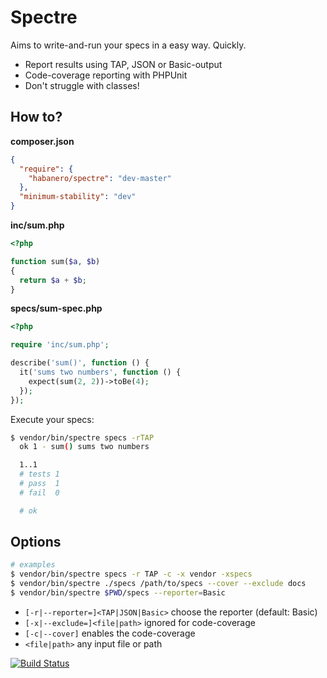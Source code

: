 Spectre
=======

Aims to write-and-run your specs in a easy way. Quickly.

  - Report results using TAP, JSON or Basic-output
  - Code-coverage reporting with PHPUnit
  - Don't struggle with classes!

## How to?

**composer.json**

```json
{
  "require": {
    "habanero/spectre": "dev-master"
  },
  "minimum-stability": "dev"
}
```

**inc/sum.php**

```php
<?php

function sum($a, $b)
{
  return $a + $b;
}
```

**specs/sum-spec.php**

```php
<?php

require 'inc/sum.php';

describe('sum()', function () {
  it('sums two numbers', function () {
    expect(sum(2, 2))->toBe(4);
  });
});
```

Execute your specs:

```bash
$ vendor/bin/spectre specs -rTAP
  ok 1 - sum() sums two numbers

  1..1
  # tests 1
  # pass  1
  # fail  0

  # ok
```

## Options

```bash
# examples
$ vendor/bin/spectre specs -r TAP -c -x vendor -xspecs
$ vendor/bin/spectre ./specs /path/to/specs --cover --exclude docs
$ vendor/bin/spectre $PWD/specs --reporter=Basic
```

  - `[-r|--reporter=]<TAP|JSON|Basic>` choose the reporter (default: Basic)
  - `[-x|--exclude=]<file|path>` ignored for code-coverage
  - `[-c|--cover]` enables the code-coverage
  - `<file|path>` any input file or path

[![Build Status](https://travis-ci.org/pateketrueke/spectre.png)](https://travis-ci.org/pateketrueke/spectre)
